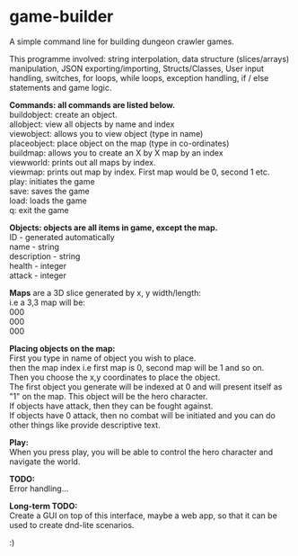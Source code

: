 # game-builder
A simple command line for building dungeon crawler games.

This programme involved: string interpolation, data structure (slices/arrays) manipulation, JSON exporting/importing, Structs/Classes, User input handling, switches, for loops, while loops, exception handling, if / else statements and game logic.

<b>Commands: all commands are listed below.</b><br/>
buildobject: create an object.<br/>
allobject: view all objects by name and index<br/>
viewobject: allows you to view object (type in name)<br/>
placeobject: place object on the map (type in co-ordinates)<br/>
buildmap: allows you to create an X by X map by an index<br/>
viewworld: prints out all maps by index.<br/>
viewmap: prints out map by index. First map would be 0, second 1 etc.<br/>
play: initiates the game<br/>
save: saves the game<br/>
load: loads the game<br/>
q: exit the game<br/>

<b>Objects: objects are all items in game, except the map.</b><br/> 
ID - generated automatically<br/>
name - string<br/>
description - string<br/>
health - integer<br/>
attack - integer<br/>

<b>Maps</b> are a 3D slice generated by x, y width/length:<br/>
i.e a 3,3 map will be:<br/>
000<br/>
000<br/>
000<br/>

<b>Placing objects on the map:</b><br/>
First you type in name of object you wish to place.<br/>
then the map index i.e first map is 0, second map will be 1 and so on.<br/>
Then you choose the x,y coordinates to place the object.<br/>
The first object you generate will be indexed at 0 and will present itself as "1" on the map. This object will be the hero character.<br/>
If objects have attack, then they can be fought against.<br/>
If objects have 0 attack, then no combat will be initiated and you can do other things like provide descriptive text.<br/>

<b>Play:</b><br/>
When you press play, you will be able to control the hero character and navigate the world.<br/>

<b>TODO:</b><br/>
Error handling...<br/>

<b>Long-term TODO:</b><br/>
Create a GUI on top of this interface, maybe a web app, so that it can be used to create dnd-lite scenarios.<br/>

:)<br/>




